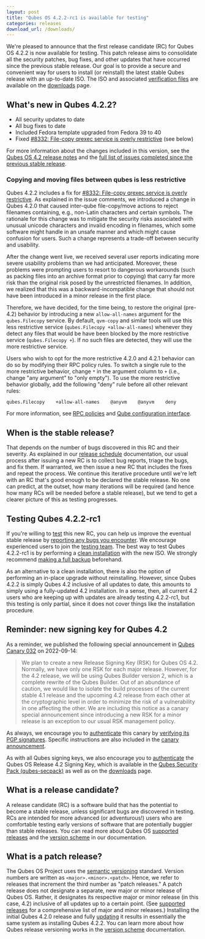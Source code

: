 ```yaml
---
layout: post
title: "Qubes OS 4.2.2-rc1 is available for testing"
categories: releases
download_url: /downloads/
---
```


We're pleased to announce that the first release candidate (RC) for Qubes OS 4.2.2 is now available for testing. This patch release aims to consolidate all the security patches, bug fixes, and other updates that have occurred since the previous stable release. Our goal is to provide a secure and convenient way for users to install (or reinstall) the latest stable Qubes release with an up-to-date ISO. The ISO and associated [verification files](/security/verifying-signatures/) are available on the [downloads](/downloads/) page.

## What's new in Qubes 4.2.2?

- All security updates to date
- All bug fixes to date
- Included Fedora template upgraded from Fedora 39 to 40
- Fixed [#8332: File-copy qrexec service is overly restrictive](https://github.com/QubesOS/qubes-issues/issues/8332) (see below)

For more information about the changes included in this version, see the [Qubes OS 4.2 release notes](/doc/releases/4.2/release-notes/) and the [full list of issues completed since the previous stable release](https://github.com/QubesOS/qubes-issues/issues?q=is%3Aissue+is%3Aclosed+reason%3Acompleted+closed%3A2024-03-26..2024-06-23+-label%3A%22R%3A+cannot+reproduce%22+-label%3A%22R%3A+declined%22+-label%3A%22R%3A+duplicate%22+-label%3A%22R%3A+not+applicable%22+-label%3A%22R%3A+self-closed%22+-label%3A%22R%3A+upstream+issue%22).

### Copying and moving files between qubes is less restrictive

Qubes 4.2.2 includes a fix for [#8332: File-copy qrexec service is overly restrictive](https://github.com/QubesOS/qubes-issues/issues/8332). As explained in the issue comments, we introduced a change in Qubes 4.2.0 that caused inter-qube file-copy/move actions to reject filenames containing, e.g., non-Latin characters and certain symbols. The rationale for this change was to mitigate the security risks associated with unusual unicode characters and invalid encoding in filenames, which some software might handle in an unsafe manner and which might cause confusion for users. Such a change represents a trade-off between security and usability.

After the change went live, we received several user reports indicating more severe usability problems than we had anticipated. Moreover, these problems were prompting users to resort to dangerous workarounds (such as packing files into an archive format prior to copying) that carry far more risk than the original risk posed by the unrestricted filenames. In addition, we realized that this was a backward-incompatible change that should not have been introduced in a minor release in the first place.

Therefore, we have decided, for the time being, to restore the original (pre-4.2) behavior by introducing a new `allow-all-names` argument for the `qubes.Filecopy` service. By default, `qvm-copy` and similar tools will use this less restrictive service (`qubes.Filecopy +allow-all-names`) whenever they detect any files that would be have been blocked by the more restrictive service (`qubes.Filecopy +`). If no such files are detected, they will use the more restrictive service.

Users who wish to opt for the more restrictive 4.2.0 and 4.2.1 behavior can do so by modifying their RPC policy rules. To switch a single rule to the more restrictive behavior, change `*` in the argument column to `+` (i.e., change "any argument" to "only empty"). To use the more restrictive behavior globally, add the following "deny" rule before all other relevant rules:

```
qubes.Filecopy    +allow-all-names    @anyvm    @anyvm    deny
```

For more information, see [RPC policies](/doc/rpc-policy/) and [Qube configuration interface](/doc/vm-interface/#qubes-rpc).

## When is the stable release?

That depends on the number of bugs discovered in this RC and their severity. As explained in our [release schedule](/doc/version-scheme/#release-schedule) documentation, our usual process after issuing a new RC is to collect bug reports, triage the bugs, and fix them. If warranted, we then issue a new RC that includes the fixes and repeat the process. We continue this iterative procedure until we're left with an RC that's good enough to be declared the stable release. No one can predict, at the outset, how many iterations will be required (and hence how many RCs will be needed before a stable release), but we tend to get a clearer picture of this as testing progresses.

## Testing Qubes 4.2.2-rc1

If you're willing to [test](/doc/testing/) this new RC, you can help us improve the eventual stable release by [reporting any bugs you encounter](/doc/issue-tracking/). We encourage experienced users to join the [testing team](https://forum.qubes-os.org/t/joining-the-testing-team/5190). The best way to test Qubes 4.2.2-rc1 is by performing a [clean installation](/doc/installation-guide/) with the new ISO. We strongly recommend [making a full backup](/doc/how-to-back-up-restore-and-migrate/) beforehand.

As an alternative to a clean installation, there is also the option of performing an in-place upgrade without reinstalling. However, since Qubes 4.2.2 is simply Qubes 4.2 inclusive of all updates to date, this amounts to simply using a fully-updated 4.2 installation. In a sense, then, all current 4.2 users who are keeping up with updates are already testing 4.2.2-rc1, but this testing is only partial, since it does not cover things like the installation procedure. 

## Reminder: new signing key for Qubes 4.2

As a reminder, we published the following special announcement in [Qubes Canary 032](/news/2022/09/14/canary-032/) on 2022-09-14:

> We plan to create a new Release Signing Key (RSK) for Qubes OS 4.2. Normally, we have only one RSK for each major release. However, for the 4.2 release, we will be using Qubes Builder version 2, which is a complete rewrite of the Qubes Builder. Out of an abundance of caution, we would like to isolate the build processes of the current stable 4.1 release and the upcoming 4.2 release from each other at the cryptographic level in order to minimize the risk of a vulnerability in one affecting the other. We are including this notice as a canary special announcement since introducing a new RSK for a minor release is an exception to our usual RSK management policy.

As always, we encourage you to [authenticate](/security/pack/#how-to-obtain-and-authenticate) this canary by [verifying its PGP signatures](/security/verifying-signatures/). Specific instructions are also included in the [canary announcement](/news/2022/09/14/canary-032/).

As with all Qubes signing keys, we also encourage you to [authenticate](/security/verifying-signatures/#how-to-import-and-authenticate-release-signing-keys) the Qubes OS Release 4.2 Signing Key, which is available in the [Qubes Security Pack (qubes-secpack)](/security/pack/) as well as on the [downloads](/downloads/) page.

## What is a release candidate?

A release candidate (RC) is a software build that has the potential to become a stable release, unless significant bugs are discovered in testing. RCs are intended for more advanced (or adventurous!) users who are comfortable testing early versions of software that are potentially buggier than stable releases. You can read more about Qubes OS [supported releases](/doc/supported-releases/) and the [version scheme](/doc/version-scheme/) in our documentation.

## What is a patch release?

The Qubes OS Project uses the [semantic versioning](https://semver.org/) standard. Version numbers are written as `<major>.<minor>.<patch>`. Hence, we refer to releases that increment the third number as "patch releases." A patch release does not designate a separate, new major or minor release of Qubes OS. Rather, it designates its respective major or minor release (in this case, 4.2) inclusive of all updates up to a certain point. (See [supported releases](/doc/supported-releases/) for a comprehensive list of major and minor releases.) Installing the initial Qubes 4.2.0 release and fully [updating](/doc/how-to-update/) it results in essentially the same system as installing Qubes 4.2.2. You can learn more about how Qubes release versioning works in the [version scheme](/doc/version-scheme/) documentation.
